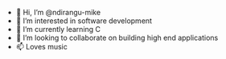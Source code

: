 - 👋 Hi, I’m @ndirangu-mike
- 👀 I’m interested in software development
- 🌱 I’m currently learning C
- 💞️ I’m looking to collaborate on building high end applications
- 📫 Loves music

<!---
ndirangu-mike/ndirangu-mike is a ✨ special ✨ repository because its `README.md` (this file) appears on your GitHub profile.
You can click the Preview link to take a look at your changes.
--->
